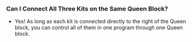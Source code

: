 

### Can I Connect All Three Kits on the Same Queen Block?

- Yes! As long as each kit is connected directly to the right of the Queen block, you can control all of them in one program through one Queen block.